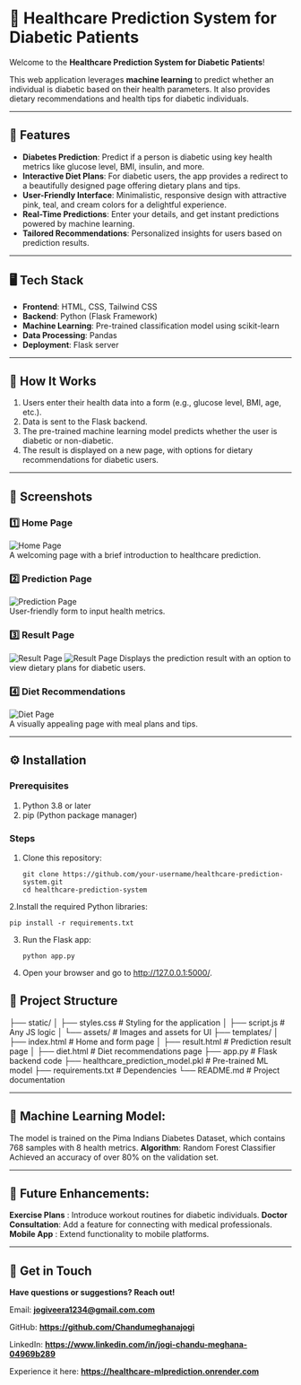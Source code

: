 <h1>🌟 Healthcare Prediction System for Diabetic Patients </h1>

 
Welcome to the **Healthcare Prediction System for Diabetic Patients**! 

This web application leverages **machine learning** to predict whether an individual is diabetic based on their health parameters. It also provides dietary recommendations and health tips for diabetic individuals.  

---

## 🌟 Features  
- **Diabetes Prediction**: Predict if a person is diabetic using key health metrics like glucose level, BMI, insulin, and more.  
- **Interactive Diet Plans**: For diabetic users, the app provides a redirect to a beautifully designed page offering dietary plans and tips.  
- **User-Friendly Interface**: Minimalistic, responsive design with attractive pink, teal, and cream colors for a delightful experience.  
- **Real-Time Predictions**: Enter your details, and get instant predictions powered by machine learning.  
- **Tailored Recommendations**: Personalized insights for users based on prediction results.

---

## 🖥️ Tech Stack  
- **Frontend**: HTML, CSS, Tailwind CSS  
- **Backend**: Python (Flask Framework)  
- **Machine Learning**: Pre-trained classification model using scikit-learn  
- **Data Processing**: Pandas  
- **Deployment**: Flask server  

---

## 🚀 How It Works  
1. Users enter their health data into a form (e.g., glucose level, BMI, age, etc.).  
2. Data is sent to the Flask backend.  
3. The pre-trained machine learning model predicts whether the user is diabetic or non-diabetic.  
4. The result is displayed on a new page, with options for dietary recommendations for diabetic users.  

---

## 📸 Screenshots  

### 1️⃣ Home Page  
![Home Page](https://github.com/Chandumeghanajogi/HealthCare_Prediction/blob/main/images1/home.jpeg?raw=true)  
A welcoming page with a brief introduction to healthcare prediction.  

### 2️⃣ Prediction Page  
![Prediction Page](https://github.com/Chandumeghanajogi/HealthCare_Prediction/blob/main/images1/prediction.jpeg?raw=true)  
User-friendly form to input health metrics.  

### 3️⃣ Result Page  
![Result Page](https://github.com/Chandumeghanajogi/HealthCare_Prediction/blob/main/images1/nondiabetic.jpeg?raw=true)
![Result Page](https://github.com/Chandumeghanajogi/HealthCare_Prediction/blob/main/images1/diabetic.jpeg?raw=true) 
Displays the prediction result with an option to view dietary plans for diabetic users.  

### 4️⃣ Diet Recommendations  
![Diet Page](https://github.com/Chandumeghanajogi/HealthCare_Prediction/blob/main/images1/diet%20recommendation.jpeg?raw=true)  
A visually appealing page with meal plans and tips.  

---

## ⚙️ Installation  

### Prerequisites  
1. Python 3.8 or later  
2. pip (Python package manager)  

### Steps  
1. Clone this repository:  
   ```code
   git clone https://github.com/your-username/healthcare-prediction-system.git
   cd healthcare-prediction-system
2.Install the required Python libraries:
    
    pip install -r requirements.txt
    
3. Run the Flask app:
    ```code
    python app.py
    
4. Open your browser and go to http://127.0.0.1:5000/.



<h2>📂 Project Structure</h2>

├── static/
│   ├── styles.css                            # Styling for the application
│   ├── script.js                             # Any JS logic
│   └── assets/                               # Images and assets for UI
├── templates/
│   ├── index.html                            # Home and form page
│   ├── result.html                           # Prediction result page
│   ├── diet.html                             # Diet recommendations page
├── app.py                                    # Flask backend code
├── healthcare_prediction_model.pkl           # Pre-trained ML model
├── requirements.txt                          # Dependencies
└── README.md                                 # Project documentation

---



## 🧠 Machine Learning Model:

The model is trained on the Pima Indians Diabetes Dataset, which contains 768 samples with 8 health metrics.
**Algorithm**: Random Forest Classifier
Achieved an accuracy of over 80% on the validation set.

---

## 🌱 Future Enhancements:

**Exercise Plans** : Introduce workout routines for diabetic individuals.
**Doctor Consultation**: Add a feature for connecting with medical professionals.
**Mobile App** : Extend functionality to mobile platforms.

----

## 💬 Get in Touch
**Have questions or suggestions? Reach out!**

Email: **jogiveera1234@gmail.com.com**

GitHub: **https://github.com/Chandumeghanajogi**

LinkedIn: **https://www.linkedin.com/in/jogi-chandu-meghana-04969b289**

Experience it here: **https://healthcare-mlprediction.onrender.com**



